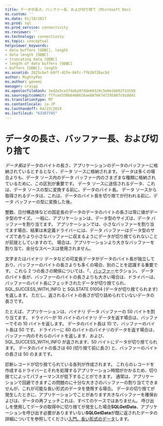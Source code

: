 ```yaml
---
title: データの長さ、バッファー長、および切り捨て |Microsoft Docs
ms.custom: ''
ms.date: 01/19/2017
ms.prod: sql
ms.prod_service: connectivity
ms.reviewer: ''
ms.technology: connectivity
ms.topic: conceptual
helpviewer_keywords:
- data buffers [ODBC], length
- data length [ODBC]
- truncating data [ODBC]
- length of data buffers [ODBC]
- buffers [ODBC], length
ms.assetid: 2825c6e7-b9ff-42fe-84fc-7fb39728ac5d
author: MightyPen
ms.author: genemi
manager: craigg
ms.openlocfilehash: 1ed2e5ca1fdaba97dde64329c5e8e1b692f43158
ms.sourcegitcommit: f7fced330b64d6616aeb8766747295807c92dd41
ms.translationtype: MT
ms.contentlocale: ja-JP
ms.lasthandoff: 04/23/2019
ms.locfileid: "63267745"
---
```

# <a name="data-length-buffer-length-and-truncation"></a>データの長さ、バッファー長、および切り捨て
*データ長*はデータのバイトの長さ、アプリケーションのデータのバッファーに格納されているとするとなく、データ ソースに格納されます。 データは多くの場合よりも、データ ソース内のデータ バッファー内のさまざまな種類に格納されているために、この区別が重要です。 データ ソースに送信されるデータ、これは、データ ソースの型に変換する前に、データのバイト長。 データ ソースから取得されるデータは、これは、データのバイト長を切り捨てが行われる前に、データ バッファーの型に変換した後。  
  
 整数、日付構造体などの固定長のデータのデータのバイトの長さは常に値がデータ型のサイズ。 一般に、アプリケーションは、データ型のサイズは、データ バッファーを割り当てます。 アプリケーションでは、小さなバッファーを割り当てます場合、結果は未定義ドライバーには、データ バッファーはデータ型のサイズでありより小さなバッファーに収まるようにデータが切り捨てられないことが前提としていますので。 場合は、アプリケーションより大きなバッファーを割り当て、余分なスペースは使用されません。  
  
 文字またはバイナリ データなどの可変長データがデータのバイト長が独立しており、バッファーのバイトの長さよりも多くの場合、別のことを認識する重要です。 これら 2 つの長さの関係については、「、[バッファー](../../../odbc/reference/develop-app/buffers.md)セクション。 データのバイト長が、バッファーのバイトの長さよりも大きい場合は、ドライバーは、バッファーのバイト長にフェッチされたデータが切り捨てられ、SQL_SUCCESS_WITH_INFO と SQLSTATE 01004 (データが切り捨てられます) を返します。 ただし、返されるバイトの長さが切り詰められていないデータの長さです。  
  
 たとえば、アプリケーションは、バイナリ データ バッファーの 50 バイトを割り当てます。 ドライバーが 10 バイトのバイナリ データを返す場合は、バッファーでその 10 バイトを返します。 データのバイト長は 10 で、バッファーのバイト長は 50 です。 ドライバーに 60 のバイトのバイナリのデータを返す場合は、バッファー内のそれらのバイトを返します、および、SQL_SUCCESS_WITH_INFO が返されます、50 バイトにデータが切り捨てられます。 データのバイトの長さは 60 (切り捨て前に長さ) と、バッファーのバイトの長さは 50 のままです。  
  
 診断レコードが切り捨てられている各列が作成されます。 これらのレコードを作成するドライバーとそれを処理するアプリケーション時間がかかるため、切り捨てによってパフォーマンスが低下することができます。 通常は、アプリケーションで回避できますこの問題のに十分な大きさのバッファーの割り当てできませんが、これが可能な長い形式のデータを使用する場合。 データの切り捨てが発生したときに、アプリケーションでことがあります大きなバッファーを確保およびは、データの再フェッチこれは、すべてのケースではありません。 呼び出しを使用してデータの取得中に切り捨てが発生した場合**SQLGetData**、アプリケーションを呼び出す必要がありますいない**SQLGetData**が既に返されたデータの詳細についてを参照してください[入門。長い形式のデータ](../../../odbc/reference/develop-app/getting-long-data.md)します。
